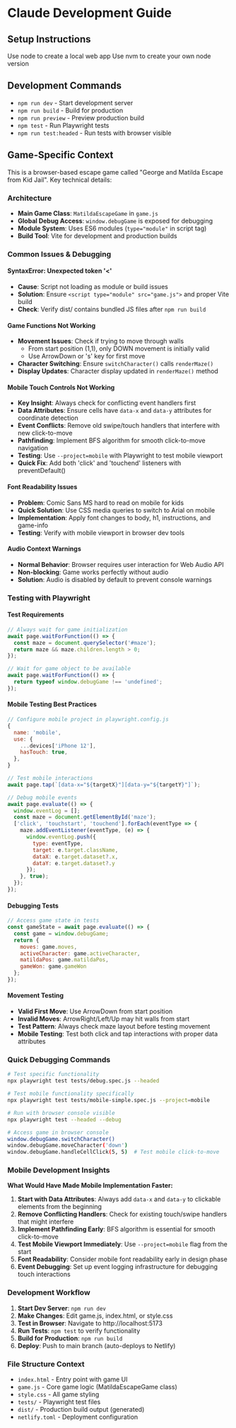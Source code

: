 # Claude Development Guide

## Setup Instructions

Use node to create a local web app
Use nvm to create your own node version

## Development Commands

- `npm run dev` - Start development server
- `npm run build` - Build for production
- `npm run preview` - Preview production build
- `npm test` - Run Playwright tests
- `npm run test:headed` - Run tests with browser visible

## Game-Specific Context

This is a browser-based escape game called "George and Matilda Escape from Kid Jail". Key technical details:

### Architecture
- **Main Game Class**: `MatildaEscapeGame` in `game.js`
- **Global Debug Access**: `window.debugGame` is exposed for debugging
- **Module System**: Uses ES6 modules (`type="module"` in script tag)
- **Build Tool**: Vite for development and production builds

### Common Issues & Debugging

#### SyntaxError: Unexpected token '<'
- **Cause**: Script not loading as module or build issues
- **Solution**: Ensure `<script type="module" src="game.js">` and proper Vite build
- **Check**: Verify dist/ contains bundled JS files after `npm run build`

#### Game Functions Not Working
- **Movement Issues**: Check if trying to move through walls
  - From start position (1,1), only DOWN movement is initially valid
  - Use ArrowDown or 's' key for first move
- **Character Switching**: Ensure `switchCharacter()` calls `renderMaze()`
- **Display Updates**: Character display updated in `renderMaze()` method

#### Mobile Touch Controls Not Working
- **Key Insight**: Always check for conflicting event handlers first
- **Data Attributes**: Ensure cells have `data-x` and `data-y` attributes for coordinate detection
- **Event Conflicts**: Remove old swipe/touch handlers that interfere with new click-to-move
- **Pathfinding**: Implement BFS algorithm for smooth click-to-move navigation
- **Testing**: Use `--project=mobile` with Playwright to test mobile viewport
- **Quick Fix**: Add both 'click' and 'touchend' listeners with preventDefault()

#### Font Readability Issues
- **Problem**: Comic Sans MS hard to read on mobile for kids
- **Quick Solution**: Use CSS media queries to switch to Arial on mobile
- **Implementation**: Apply font changes to body, h1, instructions, and game-info
- **Testing**: Verify with mobile viewport in browser dev tools

#### Audio Context Warnings
- **Normal Behavior**: Browser requires user interaction for Web Audio API
- **Non-blocking**: Game works perfectly without audio
- **Solution**: Audio is disabled by default to prevent console warnings

### Testing with Playwright

#### Test Requirements
```javascript
// Always wait for game initialization
await page.waitForFunction(() => {
  const maze = document.querySelector('#maze');
  return maze && maze.children.length > 0;
});

// Wait for game object to be available
await page.waitForFunction(() => {
  return typeof window.debugGame !== 'undefined';
});
```

#### Mobile Testing Best Practices
```javascript
// Configure mobile project in playwright.config.js
{
  name: 'mobile',
  use: {
    ...devices['iPhone 12'],
    hasTouch: true,
  },
}

// Test mobile interactions
await page.tap(`[data-x="${targetX}"][data-y="${targetY}"]`);

// Debug mobile events
await page.evaluate(() => {
  window.eventLog = [];
  const maze = document.getElementById('maze');
  ['click', 'touchstart', 'touchend'].forEach(eventType => {
    maze.addEventListener(eventType, (e) => {
      window.eventLog.push({
        type: eventType,
        target: e.target.className,
        dataX: e.target.dataset?.x,
        dataY: e.target.dataset?.y
      });
    }, true);
  });
});
```

#### Debugging Tests
```javascript
// Access game state in tests
const gameState = await page.evaluate(() => {
  const game = window.debugGame;
  return {
    moves: game.moves,
    activeCharacter: game.activeCharacter,
    matildaPos: game.matildaPos,
    gameWon: game.gameWon
  };
});
```

#### Movement Testing
- **Valid First Move**: Use ArrowDown from start position
- **Invalid Moves**: ArrowRight/Left/Up may hit walls from start
- **Test Pattern**: Always check maze layout before testing movement
- **Mobile Testing**: Test both click and tap interactions with proper data attributes

### Quick Debugging Commands

```bash
# Test specific functionality
npx playwright test tests/debug.spec.js --headed

# Test mobile functionality specifically
npx playwright test tests/mobile-simple.spec.js --project=mobile

# Run with browser console visible
npx playwright test --headed --debug

# Access game in browser console
window.debugGame.switchCharacter()
window.debugGame.moveCharacter('down')
window.debugGame.handleCellClick(5, 5)  # Test mobile click-to-move
```

### Mobile Development Insights

**What Would Have Made Mobile Implementation Faster:**

1. **Start with Data Attributes**: Always add `data-x` and `data-y` to clickable elements from the beginning
2. **Remove Conflicting Handlers**: Check for existing touch/swipe handlers that might interfere
3. **Implement Pathfinding Early**: BFS algorithm is essential for smooth click-to-move
4. **Test Mobile Viewport Immediately**: Use `--project=mobile` flag from the start
5. **Font Readability**: Consider mobile font readability early in design phase
6. **Event Debugging**: Set up event logging infrastructure for debugging touch interactions

### Development Workflow

1. **Start Dev Server**: `npm run dev`
2. **Make Changes**: Edit game.js, index.html, or style.css
3. **Test in Browser**: Navigate to http://localhost:5173
4. **Run Tests**: `npm test` to verify functionality
5. **Build for Production**: `npm run build`
6. **Deploy**: Push to main branch (auto-deploys to Netlify)

### File Structure Context
- `index.html` - Entry point with game UI
- `game.js` - Core game logic (MatildaEscapeGame class)
- `style.css` - All game styling
- `tests/` - Playwright test files
- `dist/` - Production build output (generated)
- `netlify.toml` - Deployment configuration